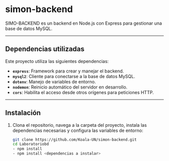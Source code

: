 # simon-backend


SIMO-BACKEND es un backend en Node.js con Express para gestionar una base de datos MySQL.

---

## **Dependencias utilizadas**
Este proyecto utiliza las siguientes dependencias:
- **`express`**: Framework para crear y manejar el backend.
- **`mysql2`**: Cliente para conectarse a la base de datos MySQL.
- **`dotenv`**: Manejo de variables de entorno.
- **`nodemon`**: Reinicio automático del servidor en desarrollo.
- **`cors`**: Habilita el acceso desde otros orígenes para peticiones HTTP.
---

## **Instalación**

1. Clona el repositorio, navega a la carpeta del proyecto, instala las dependencias necesarias y configura las variables de entorno:
   ```bash
   git clone https://github.com/Koala-UN/simon-backend.git
   cd Laboratoriobd
   - npm install
   - npm install <dependencias a instalar>
